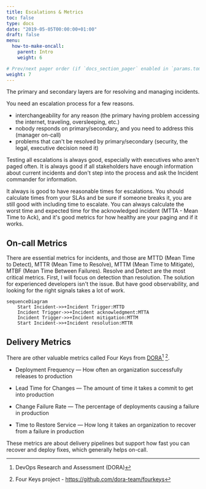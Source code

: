 ```yaml
---
title: Escalations & Metrics
toc: false
type: docs
date: "2019-05-05T00:00:00+01:00"
draft: false
menu:
  how-to-make-oncall:
    parent: Intro
    weight: 6

# Prev/next pager order (if `docs_section_pager` enabled in `params.toml`)
weight: 7
---
```


The primary and secondary layers are for resolving and managing incidents.

You need an escalation process for a few reasons.

- interchangeability for any reason (the primary having problem accessing the internet, traveling, oversleeping, etc.)
- nobody responds on primary/secondary, and you need to address this (manager on-call)
- problems that can't be resolved by primary/secondary (security, the legal, executive decision need it)

Testing all escalations is always good, especially with executives who aren't paged often. It is always good if all stakeholders have enough information about current incidents and don't step into the process and ask the Incident commander for information.

It always is good to have reasonable times for escalations. You should calculate times from your SLAs and be sure if someone breaks it, you are still good with including time to escalate. You can always calculate the worst time and expected time for the acknowledged incident (MTTA - Mean Time to Ack), and it's good metrics for how healthy are your paging and if it works.

## On-call Metrics

There are essential metrics for incidents, and those are MTTD (Mean Time to Detect), MTTR (Mean Time to Resolve), MTTM (Mean Time to Mitigate), MTBF (Mean Time Between Failures). Resolve and Detect are the most critical metrics. First, I will focus on detection than resolution. The solution for experienced developers isn't the issue. But have good observability, and looking for the right signals takes a lot of work.

```mermaid
sequenceDiagram
    Start Incident->>+Incident Trigger:MTTD
    Incident Trigger->>+Incident acknowledgment:MTTA
    Incident Trigger->>+Incident mitigation:MTTM
    Start Incident->>+Incident resolution:MTTR
```

## Delivery Metrics

There are other valuable metrics called Four Keys from [DORA](https://cloud.google.com/blog/products/devops-sre/using-the-four-keys-to-measure-your-devops-performance)[^1] [^2].

- Deployment Frequency — How often an organization successfully releases to production

- Lead Time for Changes — The amount of time it takes a commit to get into production

- Change Failure Rate — The percentage of deployments causing a failure in production

- Time to Restore Service — How long it takes an organization to recover from a failure in production

These metrics are about delivery pipelines but support how fast you can recover and deploy fixes, which generally helps on-call.

[^1]: DevOps Research and Assessment (DORA)

[^2]: Four Keys project - https://github.com/dora-team/fourkeys
